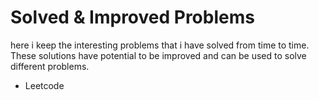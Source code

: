 # Solved & Improved Problems

here i keep the interesting problems that i have solved from time to time. These solutions have potential to be improved and can be used to solve different problems.

- Leetcode
